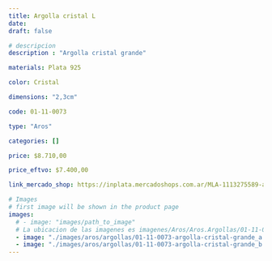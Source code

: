 ```yaml
---
title: Argolla cristal L
date: 
draft: false

# descripcion
description : "Argolla cristal grande"

materials: Plata 925

color: Cristal

dimensions: "2,3cm"

code: 01-11-0073

type: "Aros"

categories: []

price: $8.710,00

price_eftvo: $7.400,00

link_mercado_shop: https://inplata.mercadoshops.com.ar/MLA-1113275589-aros-plata-925-argolla-cristal-l-_JM

# Images
# first image will be shown in the product page
images:
  # - image: "images/path_to_image"
  # La ubicacion de las imagenes es imagenes/Aros/Aros.Argollas/01-11-0073-argolla-cristal-l
  - image: "./images/aros/argollas/01-11-0073-argolla-cristal-grande_a.JPG"
  - image: "./images/aros/argollas/01-11-0073-argolla-cristal-grande_b.JPG"
---
```

